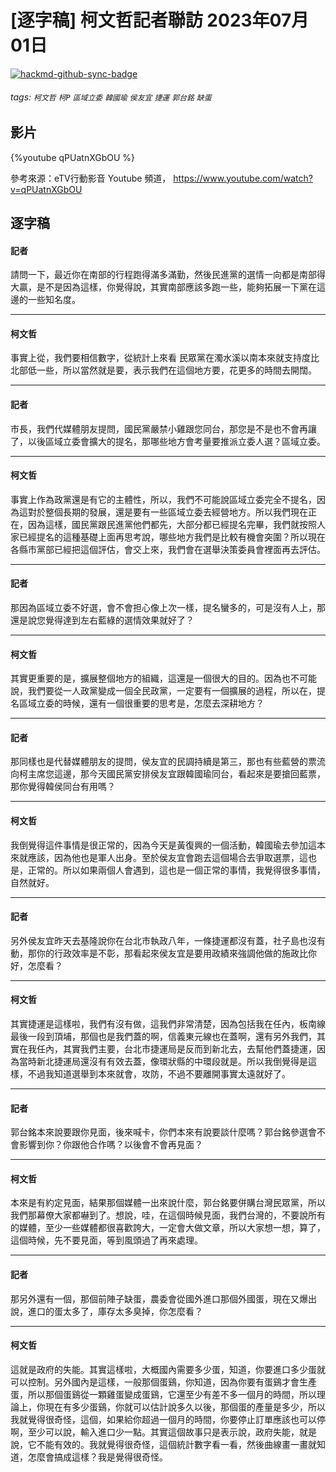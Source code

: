 # [逐字稿] 柯文哲記者聯訪 2023年07月01日

[![hackmd-github-sync-badge](https://hackmd.io/tEHky22-T_GdnSzmXeSbMA/badge)](https://hackmd.io/tEHky22-T_GdnSzmXeSbMA)


###### tags: `柯文哲` `柯P` `區域立委` `韓國瑜` `侯友宜` `捷運` `郭台銘` `缺蛋`

## 影片

{%youtube qPUatnXGbOU %}

參考來源：eTV行動影音 Youtube 頻道， https://www.youtube.com/watch?v=qPUatnXGbOU


## 逐字稿

#### 記者

請問一下，最近你在南部的行程跑得滿多滿勤，然後民進黨的選情一向都是南部得大贏，是不是因為這樣，你覺得說，其實南部應該多跑一些，能夠拓展一下黨在這邊的一些知名度。

---

#### 柯文哲

事實上從，我們要相信數字，從統計上來看 民眾黨在濁水溪以南本來就支持度比北部低一些，所以當然就是要，表示我們在這個地方要，花更多的時間去開闊。

---

#### 記者

市長，我們代媒體朋友提問，國民黨嚴禁小雞跟您同台，那您是不是也不會再讓了，以後區域立委會擴大的提名，那哪些地方會考量要推派立委人選？區域立委。

---

#### 柯文哲

事實上作為政黨還是有它的主體性，所以，我們不可能說區域立委完全不提名，因為這對於整個長期的發展，還是要有一些區域立委去經營地方。所以我們現在正在，因為這樣，國民黨跟民進黨他們都先，大部分都已經提名完畢，我們就按照人家已經提名的這種基礎上面再思考說，哪些地方我們是比較有機會突圍？所以現在各縣市黨部已經把這個評估，會交上來，我們會在選舉決策委員會裡面再去評估。

---

#### 記者

那因為區域立委不好選，會不會担心像上次一樣，提名蠻多的，可是沒有人上，那還是說您覺得達到左右藍綠的選情效果就好了？

---

#### 柯文哲

其實更重要的是，擴展整個地方的組織，這還是一個很大的目的。因為也不可能說，我們要從一人政黨變成一個全民政黨，一定要有一個擴展的過程，所以在，提名區域立委的時候，還有一個很重要的思考是，怎麼去深耕地方？

---

#### 記者

那同樣也是代替媒體朋友的提問，侯友宜的民調持續是第三，那也有些藍營的票流向柯主席您這邊，那今天國民黨安排侯友宜跟韓國瑜同台，看起來是要搶回藍票，那你覺得韓侯同台有用嗎？

---

#### 柯文哲

我倒覺得這件事情是很正常的，因為今天是黃復興的一個活動，韓國瑜去參加這本來就應該，因為他也是軍人出身。至於侯友宜會跑去這個場合去爭取選票，這也是，正常的。所以如果兩個人會遇到，這也是一個正常的事情，我覺得很多事情，自然就好。

---

#### 記者

另外侯友宜昨天去基隆說你在台北市執政八年，一條捷運都沒有蓋，社子島也沒有動，那你的行政效率是不彰，那看起來侯友宜是要用政績來強調他做的施政比你好，怎麼看？

---

#### 柯文哲

其實捷運是這樣啦，我們有沒有做，這我們非常清楚，因為包括我在任內，板南線最後一段到頂埔，那個也是我們蓋的啊，信義東元線也在蓋啊，還有另外我們，其實在我任內，其實我們主要，台北市捷運局是反而到新北去，去幫他們蓋捷運，因為當時新北捷運局還沒有有效去蓋，像環狀縣的中環段就是。所以我倒覺得是這樣，不過我知道選舉到本來就會，攻防，不過不要離開事實太遠就好了。

---

#### 記者

郭台銘本來說要跟你見面，後來喊卡，你們本來有說要談什麼嗎？郭台銘參選會不會影響到你？你跟他合作嗎？以後會不會再見面？

---

#### 柯文哲

本來是有約定見面，結果那個媒體一出來說什麼，郭台銘要併購台灣民眾黨，所以我們那幕僚大家都嚇到了。想說，哇，在這個時候見面，我們台灣的，不要說所有的媒體，至少一些媒體都很喜歡誇大，一定會大做文章，所以大家想一想，算了，這個時候，先不要見面，等到風頭過了再來處理。

---

#### 記者

那另外還有一個，那個前陣子缺蛋，農委會從國外進口那個外國蛋，現在又爆出說，進口的蛋太多了，庫存太多臭掉，你怎麼看？

---

#### 柯文哲

這就是政府的失能。其實這樣啦，大概國內需要多少蛋，知道，你要進口多少蛋就可以控制。另外國內是這樣，一般那個蛋鷄，你知道，因為你要有蛋鷄才會生產蛋，所以那個蛋鷄從一顆雞蛋變成蛋鷄，它還至少有差不多一個月的時間，所以理論上，你現在有多少蛋鷄，你就可以估計說多久以後，那個蛋的產量是多少，所以我就覺得很奇怪，這個，如果給你超過一個月的時間，你要停止訂單應該也可以停啊，至少可以說，輸入進口少一點。其實這個故事只是表示說，政府失能，就是說，它不能有效的。我就覺得很奇怪，這個統計數字看一看，然後曲線畫一畫就知道，怎麼會搞成這樣？我是覺得很奇怪。

